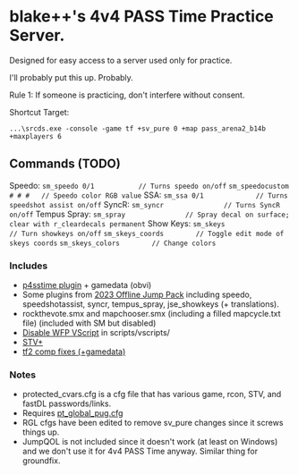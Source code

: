 # blake++'s 4v4 PASS Time Practice Server.
Designed for easy access to a server used only for practice.

I'll probably put this up. Probably.

Rule 1: If someone is practicing, don't interfere without consent.

Shortcut Target:
```
...\srcds.exe -console -game tf +sv_pure 0 +map pass_arena2_b14b +maxplayers 6
```

## Commands (TODO)

Speedo:
`sm_speedo 0/1           // Turns speedo on/off`
`sm_speedocustom # # #   // Speedo color RGB value`
SSA:
`sm_ssa 0/1             // Turns speedshot assist on/off`
SyncR:
`sm_syncr               // Turns SyncR on/off`
Tempus Spray:
`sm_spray               // Spray decal on surface; clear with r_cleardecals permanent`
Show Keys:
`sm_skeys               // Turn showkeys on/off`
`sm_skeys_coords        // Toggle edit mode of skeys coords`
`sm_skeys_colors        // Change colors`

### Includes
- [p4sstime plugin](https://github.com/p4sstime/p4sstime-server-resources/) + gamedata (obvi)
- Some plugins from [2023 Offline Jump Pack](https://jump.tf/forum/index.php?topic=3294.0) including speedo, speedshotassist, syncr, tempus_spray, jse_showkeys (+ translations).
- rockthevote.smx and mapchooser.smx (including a filled mapcycle.txt file) (included with SM but disabled)
- [Disable WFP VScript](https://gamebanana.com/mods/448996) in scripts/vscripts/
- [STV+](https://github.com/dalegaard/srctvplus)
- [tf2 comp fixes (+gamedata)](https://github.com/ldesgoui/tf2-comp-fixes)

### Notes
- protected_cvars.cfg is a cfg file that has various game, rcon, STV, and fastDL passwords/links.
- Requires [pt_global_pug.cfg](https://github.com/p4sstime/p4sstime-server-resources/tree/main/cfg)
- RGL cfgs have been edited to remove sv_pure changes since it screws things up.
- JumpQOL is not included since it doesn't work (at least on Windows) and we don't use it for 4v4 PASS Time anyway. Similar thing for groundfix.